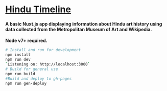 # [Hindu Timeline](https://colinmcneil.me/hindu-timeline/)
#### A basic Nuxt.js app displaying information about Hindu art history using data collected from the Metropolitan Museum of Art and Wikipedia. 

**Node v7+ required.**
```bash
# Install and run for development
npm install
npm run dev
`Listening on: http://localhost:3000`
# Build for general use
npm run build
#Build and deploy to gh-pages
npm run gen-deploy
```
